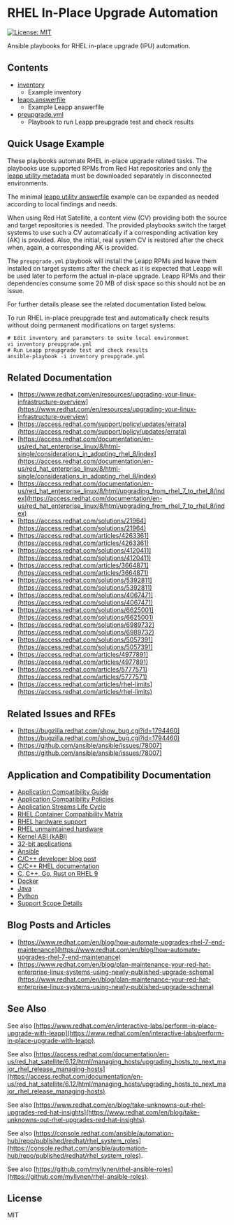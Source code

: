 # RHEL In-Place Upgrade Automation

[![License: MIT](https://img.shields.io/badge/license-MIT-brightgreen.svg)](https://opensource.org/licenses/MIT)

Ansible playbooks for RHEL in-place upgrade (IPU) automation.

## Contents

* [inventory](inventory)
  * Example inventory
* [leapp.answerfile](leapp.answerfile)
  * Example Leapp answerfile
* [preupgrade.yml](preupgrade.yml)
  * Playbook to run Leapp preupgrade test and check results

## Quick Usage Example

These playbooks automate RHEL in-place upgrade related tasks. The
playbooks use supported RPMs from Red Hat repositories and only
[the leapp utility metadata](https://access.redhat.com/articles/3664871)
must be downloaded separately in disconnected environments.

The minimal [leapp utility answerfile](leapp.answerfile) example can be
expanded as needed according to local findings and needs.

When using Red Hat Satellite, a content view (CV) providing both the
source and target repositories is needed. The provided playbooks switch
the target systems to use such a CV automatically if a corresponding
activation key (AK) is provided. Also, the initial, real system CV is
restored after the check when, again, a corresponding AK is provided.

The `preupgrade.yml` playbook will install the Leapp RPMs and leave them
installed on target systems after the check as it is expected that Leapp
will be used later to perform the actual in-place upgrade. Leapp RPMs
and their dependencies consume some 20 MB of disk space so this should
not be an issue.

For further details please see the related documentation listed below.

To run RHEL in-place preupgrade test and automatically check results
without doing permanent modifications on target systems:

```
# Edit inventory and parameters to suite local environment
vi inventory preupgrade.yml
# Run Leapp preupgrade test and check results
ansible-playbook -i inventory preupgrade.yml
```

## Related Documentation

* [https://www.redhat.com/en/resources/upgrading-your-linux-infrastructure-overview](https://www.redhat.com/en/resources/upgrading-your-linux-infrastructure-overview)
* [https://access.redhat.com/support/policy/updates/errata](https://access.redhat.com/support/policy/updates/errata)
* [https://access.redhat.com/documentation/en-us/red_hat_enterprise_linux/8/html-single/considerations_in_adopting_rhel_8/index](https://access.redhat.com/documentation/en-us/red_hat_enterprise_linux/8/html-single/considerations_in_adopting_rhel_8/index)
* [https://access.redhat.com/documentation/en-us/red_hat_enterprise_linux/8/html/upgrading_from_rhel_7_to_rhel_8/index](https://access.redhat.com/documentation/en-us/red_hat_enterprise_linux/8/html/upgrading_from_rhel_7_to_rhel_8/index)
* [https://access.redhat.com/solutions/21964](https://access.redhat.com/solutions/21964)
* [https://access.redhat.com/articles/4263361](https://access.redhat.com/articles/4263361)
* [https://access.redhat.com/solutions/4120411](https://access.redhat.com/solutions/4120411)
* [https://access.redhat.com/articles/3664871](https://access.redhat.com/articles/3664871)
* [https://access.redhat.com/solutions/5392811](https://access.redhat.com/solutions/5392811)
* [https://access.redhat.com/solutions/4067471](https://access.redhat.com/solutions/4067471)
* [https://access.redhat.com/solutions/6625001](https://access.redhat.com/solutions/6625001)
* [https://access.redhat.com/solutions/6989732](https://access.redhat.com/solutions/6989732)
* [https://access.redhat.com/solutions/5057391](https://access.redhat.com/solutions/5057391)
* [https://access.redhat.com/articles/4977891](https://access.redhat.com/articles/4977891)
* [https://access.redhat.com/articles/5777571](https://access.redhat.com/articles/5777571)
* [https://access.redhat.com/articles/rhel-limits](https://access.redhat.com/articles/rhel-limits)

## Related Issues and RFEs

* [https://bugzilla.redhat.com/show_bug.cgi?id=1794460](https://bugzilla.redhat.com/show_bug.cgi?id=1794460)
* [https://github.com/ansible/ansible/issues/78007](https://github.com/ansible/ansible/issues/78007)

## Application and Compatibility Documentation

* [Application Compatibility Guide](https://access.redhat.com/articles/rhel8-abi-compatibility)
* [Application Compatibility Policies](https://access.redhat.com/solutions/5154)
* [Application Streams Life Cycle](https://access.redhat.com/support/policy/updates/rhel-app-streams-life-cycle)
* [RHEL Container Compatibility Matrix](https://access.redhat.com/support/policy/rhel-container-compatibility)
* [RHEL hardware support](https://access.redhat.com/solutions/60940)
* [RHEL unmaintained hardware](https://access.redhat.com/solutions/6663421)
* [Kernel ABI (kABI)](https://access.redhat.com/solutions/444773)
* [32-bit applications](https://access.redhat.com/solutions/509373)
* [Ansible](https://www.redhat.com/en/blog/updates-using-ansible-rhel-86-and-90)
* [C/C++ developer blog post](https://developers.redhat.com/blog/2020/10/08/migrating-c-and-c-applications-from-red-hat-enterprise-linux-version-7-to-version-8)
* [C/C++ RHEL documentation](https://access.redhat.com/documentation/en-us/red_hat_enterprise_linux/8/html/developing_c_and_cpp_applications_in_rhel_8/index)
* [C, C++, Go, Rust on RHEL 9](https://www.redhat.com/en/blog/what-c-go-or-rust-developer-should-know-about-rhel-9)
* [Docker](https://access.redhat.com/solutions/3696691)
* [Java](https://access.redhat.com/articles/1299013)
* [Python](https://access.redhat.com/solutions/4455511)
* [Support Scope Details](https://access.redhat.com/support/offerings/production/scope_moredetail)

## Blog Posts and Articles

* [https://www.redhat.com/en/blog/how-automate-upgrades-rhel-7-end-maintenance](https://www.redhat.com/en/blog/how-automate-upgrades-rhel-7-end-maintenance)
* [https://www.redhat.com/en/blog/plan-maintenance-your-red-hat-enterprise-linux-systems-using-newly-published-upgrade-schema](https://www.redhat.com/en/blog/plan-maintenance-your-red-hat-enterprise-linux-systems-using-newly-published-upgrade-schema)

## See Also

See also
[https://www.redhat.com/en/interactive-labs/perform-in-place-upgrade-with-leapp](https://www.redhat.com/en/interactive-labs/perform-in-place-upgrade-with-leapp).

See also
[https://access.redhat.com/documentation/en-us/red_hat_satellite/6.12/html/managing_hosts/upgrading_hosts_to_next_major_rhel_release_managing-hosts](https://access.redhat.com/documentation/en-us/red_hat_satellite/6.12/html/managing_hosts/upgrading_hosts_to_next_major_rhel_release_managing-hosts).

See also
[https://www.redhat.com/en/blog/take-unknowns-out-rhel-upgrades-red-hat-insights](https://www.redhat.com/en/blog/take-unknowns-out-rhel-upgrades-red-hat-insights).

See also
[https://console.redhat.com/ansible/automation-hub/repo/published/redhat/rhel_system_roles](https://console.redhat.com/ansible/automation-hub/repo/published/redhat/rhel_system_roles).

See also
[https://github.com/myllynen/rhel-ansible-roles](https://github.com/myllynen/rhel-ansible-roles).

## License

MIT
